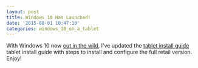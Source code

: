 ```yaml
---
layout: post
title: Windows 10 Has Launched!
date: '2015-08-01 10:47:10'
categories: windows_10_on_a_tablet
---
```


With Windows 10 now <a href="http://blogs.windows.com/launch/" target="_blank">out in the wild</a>, I've updated the [tablet install guide](/install-windows-10-technical-preview-on-tesco-tablet/) tablet install guide with steps to install and configure the full retail version. Enjoy! 
